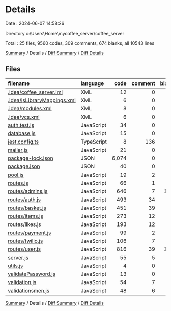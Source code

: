 # Details

Date : 2024-06-07 14:58:26

Directory c:\\Users\\Home\\mycoffee_server\\coffee_server

Total : 25 files,  9560 codes, 309 comments, 674 blanks, all 10543 lines

[Summary](results.md) / Details / [Diff Summary](diff.md) / [Diff Details](diff-details.md)

## Files
| filename | language | code | comment | blank | total |
| :--- | :--- | ---: | ---: | ---: | ---: |
| [.idea/coffee_server.iml](/.idea/coffee_server.iml) | XML | 12 | 0 | 0 | 12 |
| [.idea/jsLibraryMappings.xml](/.idea/jsLibraryMappings.xml) | XML | 6 | 0 | 0 | 6 |
| [.idea/modules.xml](/.idea/modules.xml) | XML | 8 | 0 | 0 | 8 |
| [.idea/vcs.xml](/.idea/vcs.xml) | XML | 6 | 0 | 0 | 6 |
| [auth.test.js](/auth.test.js) | JavaScript | 34 | 0 | 6 | 40 |
| [database.js](/database.js) | JavaScript | 15 | 0 | 3 | 18 |
| [jest.config.ts](/jest.config.ts) | TypeScript | 8 | 136 | 56 | 200 |
| [mailer.js](/mailer.js) | JavaScript | 21 | 0 | 5 | 26 |
| [package-lock.json](/package-lock.json) | JSON | 6,074 | 0 | 1 | 6,075 |
| [package.json](/package.json) | JSON | 40 | 0 | 1 | 41 |
| [pool.js](/pool.js) | JavaScript | 19 | 2 | 4 | 25 |
| [routes.js](/routes.js) | JavaScript | 66 | 1 | 4 | 71 |
| [routes/admins.js](/routes/admins.js) | JavaScript | 646 | 7 | 140 | 793 |
| [routes/auth.js](/routes/auth.js) | JavaScript | 493 | 34 | 55 | 582 |
| [routes/basket.js](/routes/basket.js) | JavaScript | 451 | 39 | 64 | 554 |
| [routes/items.js](/routes/items.js) | JavaScript | 273 | 12 | 60 | 345 |
| [routes/likes.js](/routes/likes.js) | JavaScript | 193 | 12 | 34 | 239 |
| [routes/payment.js](/routes/payment.js) | JavaScript | 99 | 2 | 17 | 118 |
| [routes/twilio.js](/routes/twilio.js) | JavaScript | 106 | 7 | 22 | 135 |
| [routes/user.js](/routes/user.js) | JavaScript | 816 | 39 | 163 | 1,018 |
| [server.js](/server.js) | JavaScript | 55 | 5 | 8 | 68 |
| [utils.js](/utils.js) | JavaScript | 4 | 0 | 2 | 6 |
| [validatePassword.js](/validatePassword.js) | JavaScript | 13 | 0 | 4 | 17 |
| [validation.js](/validation.js) | JavaScript | 54 | 7 | 15 | 76 |
| [validationsmen.js](/validationsmen.js) | JavaScript | 48 | 6 | 10 | 64 |

[Summary](results.md) / Details / [Diff Summary](diff.md) / [Diff Details](diff-details.md)